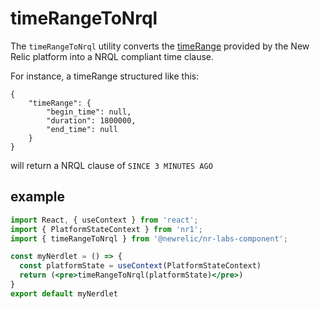 # timeRangeToNrql

The `timeRangeToNrql` utility converts the [timeRange](https://developer.newrelic.com/components/platform-state-context) provided by the New Relic platform into a NRQL compliant time clause.

For instance, a timeRange structured like this:

```
{
    "timeRange": {
        "begin_time": null,
        "duration": 1800000,
        "end_time": null
    }
}
```
will return a NRQL clause of `SINCE 3 MINUTES AGO`

## example

```jsx
import React, { useContext } from 'react';
import { PlatformStateContext } from 'nr1';
import { timeRangeToNrql } from '@newrelic/nr-labs-component';

const myNerdlet = () => {
  const platformState = useContext(PlatformStateContext)
  return (<pre>timeRangeToNrql(platformState)</pre>)
}
export default myNerdlet
```
